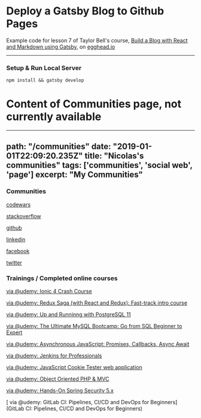 # Deploy a Gatsby Blog to Github Pages

Example code for lesson 7 of Taylor Bell's course, [Build a Blog with React and Markdown using Gatsby](https://egghead.io/courses/build-a-blog-with-react-and-markdown-using-gatsby), on [egghead.io](https://egghead.io/)

--- 

### Setup & Run Local Server

```
npm install && gatsby develop
```

# Content of Communities page, not currently available

---
path: "/communities"
date: "2019-01-01T22:09:20.235Z"
title: "Nicolas's communities"
tags: ['communities', 'social web', 'page']
excerpt: "My Communities"
---

### Communities

[codewars](https://www.codewars.com/users/nperon)

[stackoverflow](https://stackoverflow.com/users/10363360)

[github](https://github.com/nperon)

[linkedin](https://www.linkedin.com/in/nicolas-peron-52b250140/)

[facebook](https://www.facebook.com/profile.php?id=100012153432065)

[twitter](https://twitter.com/NicolasPeron5)

### Trainings / Completed online courses

[ via @udemy: Ionic 4 Crash Course](http://ude.my/UC-LTEODNLK)

[ via @udemy: Redux Saga (with React and Redux): Fast-track intro course](https://www.udemy.com/certificate/UC-3BOGQ0KF/)

[ via @udemy: Up and Runninng with PostgreSQL 11](https://www.udemy.com/certificate/UC-WVGZWOCD/)

[ via @udemy: The Ultimate MySQL Bootcamp: Go from SQL Beginner to Expert](https://www.udemy.com/certificate/UC-4TKNLZQ4/)

[ via @udemy: Asynchronous JavaScript: Promises, Callbacks, Async Await](https://www.udemy.com/certificate/UC-ITXKXIZ7/)

[ via @udemy: Jenkins for Professionals](https://www.udemy.com/certificate/UC-81NFLFR5/)

[ via @udemy: JavaScript Cookie Tester web application](https://www.udemy.com/certificate/UC-52TXS07R/)

[ via @udemy: Object Oriented PHP & MVC](https://www.udemy.com/certificate/UC-D1K1BCTL/)

[ via @udemy: Hands-On Spring Security 5.x](https://www.udemy.com/certificate/UC-b54a41ff-a687-4fcb-9a0c-e60e1f4ac1f3/)

[ via @udemy: GitLab CI: Pipelines, CI/CD and DevOps for Beginners](GitLab CI: Pipelines, CI/CD and DevOps for Beginners)